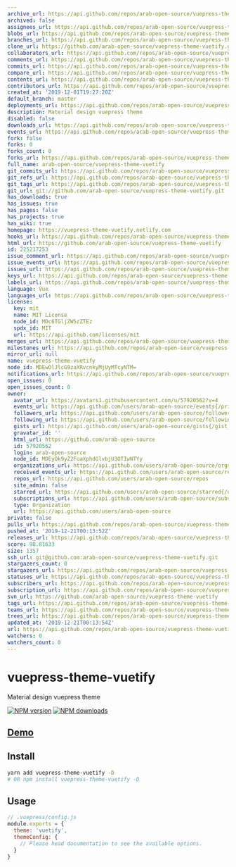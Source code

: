 ```yaml
---
archive_url: https://api.github.com/repos/arab-open-source/vuepress-theme-vuetify/{archive_format}{/ref}
archived: false
assignees_url: https://api.github.com/repos/arab-open-source/vuepress-theme-vuetify/assignees{/user}
blobs_url: https://api.github.com/repos/arab-open-source/vuepress-theme-vuetify/git/blobs{/sha}
branches_url: https://api.github.com/repos/arab-open-source/vuepress-theme-vuetify/branches{/branch}
clone_url: https://github.com/arab-open-source/vuepress-theme-vuetify.git
collaborators_url: https://api.github.com/repos/arab-open-source/vuepress-theme-vuetify/collaborators{/collaborator}
comments_url: https://api.github.com/repos/arab-open-source/vuepress-theme-vuetify/comments{/number}
commits_url: https://api.github.com/repos/arab-open-source/vuepress-theme-vuetify/commits{/sha}
compare_url: https://api.github.com/repos/arab-open-source/vuepress-theme-vuetify/compare/{base}...{head}
contents_url: https://api.github.com/repos/arab-open-source/vuepress-theme-vuetify/contents/{+path}
contributors_url: https://api.github.com/repos/arab-open-source/vuepress-theme-vuetify/contributors
created_at: '2019-12-01T19:27:20Z'
default_branch: master
deployments_url: https://api.github.com/repos/arab-open-source/vuepress-theme-vuetify/deployments
description: Material design vuepress theme
disabled: false
downloads_url: https://api.github.com/repos/arab-open-source/vuepress-theme-vuetify/downloads
events_url: https://api.github.com/repos/arab-open-source/vuepress-theme-vuetify/events
fork: false
forks: 0
forks_count: 0
forks_url: https://api.github.com/repos/arab-open-source/vuepress-theme-vuetify/forks
full_name: arab-open-source/vuepress-theme-vuetify
git_commits_url: https://api.github.com/repos/arab-open-source/vuepress-theme-vuetify/git/commits{/sha}
git_refs_url: https://api.github.com/repos/arab-open-source/vuepress-theme-vuetify/git/refs{/sha}
git_tags_url: https://api.github.com/repos/arab-open-source/vuepress-theme-vuetify/git/tags{/sha}
git_url: git://github.com/arab-open-source/vuepress-theme-vuetify.git
has_downloads: true
has_issues: true
has_pages: false
has_projects: true
has_wiki: true
homepage: https://vuepress-theme-vuetify.netlify.com
hooks_url: https://api.github.com/repos/arab-open-source/vuepress-theme-vuetify/hooks
html_url: https://github.com/arab-open-source/vuepress-theme-vuetify
id: 225217253
issue_comment_url: https://api.github.com/repos/arab-open-source/vuepress-theme-vuetify/issues/comments{/number}
issue_events_url: https://api.github.com/repos/arab-open-source/vuepress-theme-vuetify/issues/events{/number}
issues_url: https://api.github.com/repos/arab-open-source/vuepress-theme-vuetify/issues{/number}
keys_url: https://api.github.com/repos/arab-open-source/vuepress-theme-vuetify/keys{/key_id}
labels_url: https://api.github.com/repos/arab-open-source/vuepress-theme-vuetify/labels{/name}
language: Vue
languages_url: https://api.github.com/repos/arab-open-source/vuepress-theme-vuetify/languages
license:
  key: mit
  name: MIT License
  node_id: MDc6TGljZW5zZTEz
  spdx_id: MIT
  url: https://api.github.com/licenses/mit
merges_url: https://api.github.com/repos/arab-open-source/vuepress-theme-vuetify/merges
milestones_url: https://api.github.com/repos/arab-open-source/vuepress-theme-vuetify/milestones{/number}
mirror_url: null
name: vuepress-theme-vuetify
node_id: MDEwOlJlcG9zaXRvcnkyMjUyMTcyNTM=
notifications_url: https://api.github.com/repos/arab-open-source/vuepress-theme-vuetify/notifications{?since,all,participating}
open_issues: 0
open_issues_count: 0
owner:
  avatar_url: https://avatars1.githubusercontent.com/u/57920562?v=4
  events_url: https://api.github.com/users/arab-open-source/events{/privacy}
  followers_url: https://api.github.com/users/arab-open-source/followers
  following_url: https://api.github.com/users/arab-open-source/following{/other_user}
  gists_url: https://api.github.com/users/arab-open-source/gists{/gist_id}
  gravatar_id: ''
  html_url: https://github.com/arab-open-source
  id: 57920562
  login: arab-open-source
  node_id: MDEyOk9yZ2FuaXphdGlvbjU3OTIwNTYy
  organizations_url: https://api.github.com/users/arab-open-source/orgs
  received_events_url: https://api.github.com/users/arab-open-source/received_events
  repos_url: https://api.github.com/users/arab-open-source/repos
  site_admin: false
  starred_url: https://api.github.com/users/arab-open-source/starred{/owner}{/repo}
  subscriptions_url: https://api.github.com/users/arab-open-source/subscriptions
  type: Organization
  url: https://api.github.com/users/arab-open-source
private: false
pulls_url: https://api.github.com/repos/arab-open-source/vuepress-theme-vuetify/pulls{/number}
pushed_at: '2019-12-21T00:13:52Z'
releases_url: https://api.github.com/repos/arab-open-source/vuepress-theme-vuetify/releases{/id}
score: 98.81633
size: 1357
ssh_url: git@github.com:arab-open-source/vuepress-theme-vuetify.git
stargazers_count: 0
stargazers_url: https://api.github.com/repos/arab-open-source/vuepress-theme-vuetify/stargazers
statuses_url: https://api.github.com/repos/arab-open-source/vuepress-theme-vuetify/statuses/{sha}
subscribers_url: https://api.github.com/repos/arab-open-source/vuepress-theme-vuetify/subscribers
subscription_url: https://api.github.com/repos/arab-open-source/vuepress-theme-vuetify/subscription
svn_url: https://github.com/arab-open-source/vuepress-theme-vuetify
tags_url: https://api.github.com/repos/arab-open-source/vuepress-theme-vuetify/tags
teams_url: https://api.github.com/repos/arab-open-source/vuepress-theme-vuetify/teams
trees_url: https://api.github.com/repos/arab-open-source/vuepress-theme-vuetify/git/trees{/sha}
updated_at: '2019-12-21T00:13:54Z'
url: https://api.github.com/repos/arab-open-source/vuepress-theme-vuetify
watchers: 0
watchers_count: 0
---
```


# vuepress-theme-vuetify

Material design vuepress theme

[![NPM version](https://badgen.net/npm/v/vuepress-theme-vuetify)](https://npmjs.com/package/vuepress-theme-vuetify) [![NPM downloads](https://badgen.net/npm/dt/vuepress-theme-vuetify)](https://npmjs.com/package/vuepress-theme-vuetify)

## [Demo](https://vuepress-theme-vuetify.netlify.com)

## Install

```bash
yarn add vuepress-theme-vuetify -D
# OR npm install vuepress-theme-vuetify -D
```

## Usage

```js
// .vuepress/config.js
module.exports = {
  theme: 'vuetify',
  themeConfig: {
    // Please head documentation to see the available options.
  }
}
```
